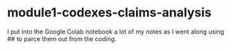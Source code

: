 # module1-codexes-claims-analysis

I put into the Google Colab notebook a lot of my notes as I went along using ## to parce them out from the coding.

